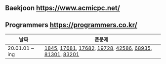 ## Baekjoon https://www.acmicpc.net/ 
## Programmers https://programmers.co.kr/


| 날짜              |  푼문제                                                       |
| ----------------- | ------------------------------------------------------------- |
| 20.01.01 ~ ing | [1845](https://programmers.co.kr/learn/courses/30/lessons/1845), [17681](https://programmers.co.kr/learn/courses/30/lessons/17681), [17682](https://programmers.co.kr/learn/courses/30/lessons/17682), [19728](https://programmers.co.kr/learn/courses/30/lessons/19728), [42586](https://programmers.co.kr/learn/courses/30/lessons/42586), [68935](https://programmers.co.kr/learn/courses/30/lessons/68935), [81301](https://programmers.co.kr/learn/courses/30/lessons/81301), [83201](https://programmers.co.kr/learn/courses/30/lessons/83201) |
